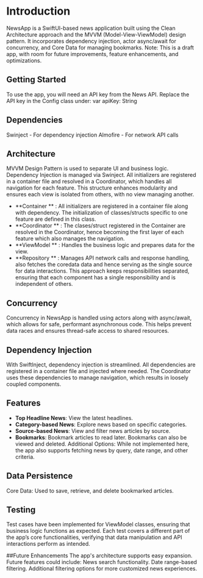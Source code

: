 #  Introduction
NewsApp is a SwiftUI-based news application built using the Clean Architecture approach and the MVVM (Model-View-ViewModel) design pattern. It incorporates dependency injection, actor async/await for concurrency, and Core Data for managing bookmarks.
Note: This is a draft app, with room for future improvements, feature enhancements, and optimizations.
 
## Getting Started
To use the app, you will need an API key from the News API. Replace the API key in the Config class under:
var apiKey: String

## Dependencies
 Swinject - For dependency injection
 Almofire - For network API calls
 
## Architecture
MVVM Design Pattern is used to separate UI and business logic.
Dependency Injection is managed via Swinject. 
All initializers are registered in a container file and resolved in a Coordinator, which handles all navigation for each feature. This structure enhances modularity and ensures each view is isolated from others, with no view managing another.
* **Container ** : All initializers are registered in a container file along with dependency. The initialization of classes/structs specific to one feature are defined in this class.
* **Coordinator ** : The clases/struct registered in the Container are resolved in the Coordinator, hence becoming the first layer of each feature which also manages the navigation.
* **ViewModel ** : Handles the business logic and prepares data for the view.
* **Repository ** : Manages API network calls and response handling, also fetches the coredata data and hence serving as the single source for data interactions.
This approach keeps responsibilities separated, ensuring that each component has a single responsibility and is independent of others.

## Concurrency
Concurrency in NewsApp is handled using actors along with async/await, which allows for safe, performant asynchronous code. This helps prevent data races and ensures thread-safe access to shared resources.

## Dependency Injection
With SwiftInject, dependency injection is streamlined. All dependencies are registered in a container file and injected where needed. The Coordinator uses these dependencies to manage navigation, which results in loosely coupled components.

## Features
* **Top Headline News**: View the latest headlines.
* **Category-based News**: Explore news based on specific categories.
* **Source-based News**: View and filter news articles by source.
* **Bookmarks**: Bookmark articles to read later. Bookmarks can also be viewed and deleted.
Additional Options: While not implemented here, the app also supports fetching news by query, date range, and other criteria.

## Data Persistence
Core Data: Used to save, retrieve, and delete bookmarked articles.


## Testing
Test cases have been implemented for ViewModel classes, ensuring that business logic functions as expected. Each test covers a different part of the app’s core functionalities, verifying that data manipulation and API interactions perform as intended.

##Future Enhancements
The app's architecture supports easy expansion. Future features could include:
News search functionality.
Date range-based filtering.
Additional filtering options for more customized news experiences.

